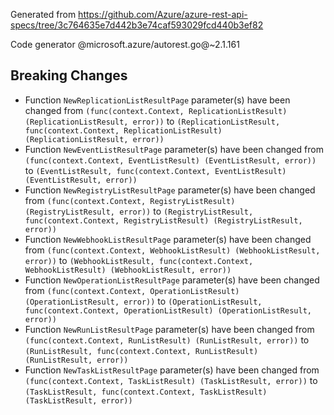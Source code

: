 Generated from https://github.com/Azure/azure-rest-api-specs/tree/3c764635e7d442b3e74caf593029fcd440b3ef82

Code generator @microsoft.azure/autorest.go@~2.1.161

## Breaking Changes

- Function `NewReplicationListResultPage` parameter(s) have been changed from `(func(context.Context, ReplicationListResult) (ReplicationListResult, error))` to `(ReplicationListResult, func(context.Context, ReplicationListResult) (ReplicationListResult, error))`
- Function `NewEventListResultPage` parameter(s) have been changed from `(func(context.Context, EventListResult) (EventListResult, error))` to `(EventListResult, func(context.Context, EventListResult) (EventListResult, error))`
- Function `NewRegistryListResultPage` parameter(s) have been changed from `(func(context.Context, RegistryListResult) (RegistryListResult, error))` to `(RegistryListResult, func(context.Context, RegistryListResult) (RegistryListResult, error))`
- Function `NewWebhookListResultPage` parameter(s) have been changed from `(func(context.Context, WebhookListResult) (WebhookListResult, error))` to `(WebhookListResult, func(context.Context, WebhookListResult) (WebhookListResult, error))`
- Function `NewOperationListResultPage` parameter(s) have been changed from `(func(context.Context, OperationListResult) (OperationListResult, error))` to `(OperationListResult, func(context.Context, OperationListResult) (OperationListResult, error))`
- Function `NewRunListResultPage` parameter(s) have been changed from `(func(context.Context, RunListResult) (RunListResult, error))` to `(RunListResult, func(context.Context, RunListResult) (RunListResult, error))`
- Function `NewTaskListResultPage` parameter(s) have been changed from `(func(context.Context, TaskListResult) (TaskListResult, error))` to `(TaskListResult, func(context.Context, TaskListResult) (TaskListResult, error))`
